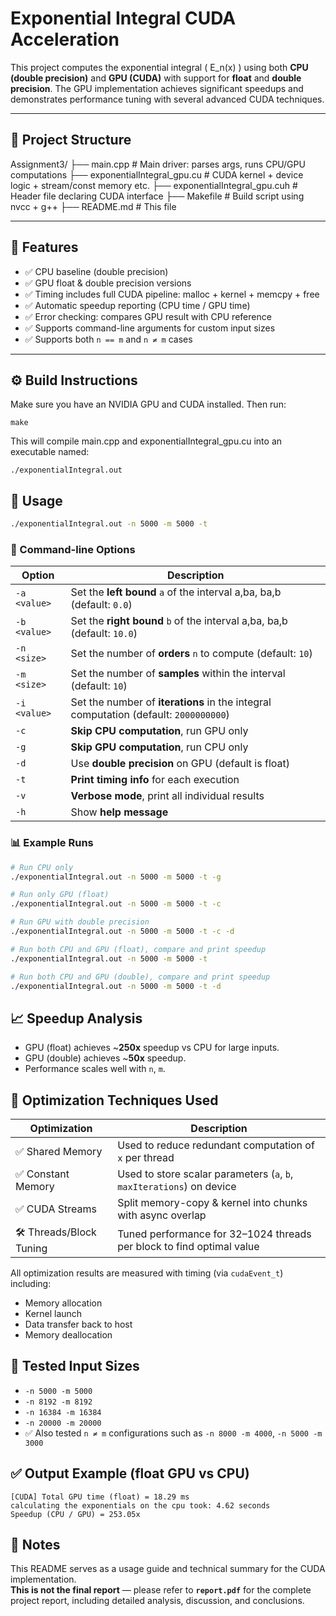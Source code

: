 # Exponential Integral CUDA Acceleration

This project computes the exponential integral \( E_n(x) \) using both **CPU (double precision)** and **GPU (CUDA)** with support for **float** and **double precision**. The GPU implementation achieves significant speedups and demonstrates performance tuning with several advanced CUDA techniques.

---

## 📁 Project Structure

Assignment3/
├── main.cpp # Main driver: parses args, runs CPU/GPU computations
├── exponentialIntegral_gpu.cu # CUDA kernel + device logic + stream/const memory etc.
├── exponentialIntegral_gpu.cuh # Header file declaring CUDA interface
├── Makefile # Build script using nvcc + g++
├── README.md # This file

---

## 🚀 Features

- ✅ CPU baseline (double precision)
- ✅ GPU float & double precision versions
- ✅ Timing includes full CUDA pipeline: malloc + kernel + memcpy + free
- ✅ Automatic speedup reporting (CPU time / GPU time)
- ✅ Error checking: compares GPU result with CPU reference
- ✅ Supports command-line arguments for custom input sizes
- ✅ Supports both `n == m` and `n ≠ m` cases

---

## ⚙️ Build Instructions

Make sure you have an NVIDIA GPU and CUDA installed. Then run:

`make`

This will compile main.cpp and exponentialIntegral_gpu.cu into an executable named:

`./exponentialIntegral.out`

## 🧪 Usage

```bash
./exponentialIntegral.out -n 5000 -m 5000 -t
```

### 📌 Command-line Options

| Option       | Description                                                  |
| ------------ | ------------------------------------------------------------ |
| `-a <value>` | Set the **left bound** `a` of the interval a,ba, ba,b (default: `0.0`) |
| `-b <value>` | Set the **right bound** `b` of the interval a,ba, ba,b (default: `10.0`) |
| `-n <size>`  | Set the number of **orders** `n` to compute (default: `10`)  |
| `-m <size>`  | Set the number of **samples** within the interval (default: `10`) |
| `-i <value>` | Set the number of **iterations** in the integral computation (default: `2000000000`) |
| `-c`         | **Skip CPU computation**, run GPU only                       |
| `-g`         | **Skip GPU computation**, run CPU only                       |
| `-d`         | Use **double precision** on GPU (default is float)           |
| `-t`         | **Print timing info** for each execution                     |
| `-v`         | **Verbose mode**, print all individual results               |
| `-h`         | Show **help message**                                        |



### 📊 Example Runs

```bash
# Run CPU only
./exponentialIntegral.out -n 5000 -m 5000 -t -g

# Run only GPU (float)
./exponentialIntegral.out -n 5000 -m 5000 -t -c

# Run GPU with double precision
./exponentialIntegral.out -n 5000 -m 5000 -t -c -d

# Run both CPU and GPU (float), compare and print speedup
./exponentialIntegral.out -n 5000 -m 5000 -t

# Run both CPU and GPU (double), compare and print speedup
./exponentialIntegral.out -n 5000 -m 5000 -t -d
```





## 📈 Speedup Analysis

- GPU (float) achieves ~**250x** speedup vs CPU for large inputs.
- GPU (double) achieves ~**50x** speedup.
- Performance scales well with `n`, `m`.



## 🧠 Optimization Techniques Used

| Optimization           | Description                                                  |
| ---------------------- | ------------------------------------------------------------ |
| ✅ Shared Memory        | Used to reduce redundant computation of `x` per thread       |
| ✅ Constant Memory      | Used to store scalar parameters (`a`, `b`, `maxIterations`) on device |
| ✅ CUDA Streams         | Split memory-copy & kernel into chunks with async overlap    |
| 🛠️ Threads/Block Tuning | Tuned performance for 32–1024 threads per block to find optimal value |



All optimization results are measured with timing (via `cudaEvent_t`) including:

- Memory allocation
- Kernel launch
- Data transfer back to host
- Memory deallocation



## 🧪 Tested Input Sizes

- `-n 5000 -m 5000`
- `-n 8192 -m 8192`
- `-n 16384 -m 16384`
- `-n 20000 -m 20000`
- ✅ Also tested `n ≠ m` configurations such as `-n 8000 -m 4000`, `-n 5000 -m 3000`



## ✅ Output Example (float GPU vs CPU)

```
[CUDA] Total GPU time (float) = 18.29 ms
calculating the exponentials on the cpu took: 4.62 seconds
Speedup (CPU / GPU) = 253.05x
```



## 📄 Notes

This README serves as a usage guide and technical summary for the CUDA implementation.  
**This is not the final report** — please refer to **`report.pdf`** for the complete project report, including detailed analysis, discussion, and conclusions.